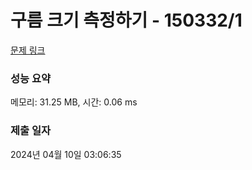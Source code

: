 # 구름 크기 측정하기 - 150332/1 

[문제 링크](https://level.goorm.io/exam/150332/%EA%B5%AC%EB%A6%84-%ED%81%AC%EA%B8%B0-%EC%B8%A1%EC%A0%95%ED%95%98%EA%B8%B0/quiz/1) 

### 성능 요약

메모리: 31.25 MB, 시간: 0.06 ms

### 제출 일자

2024년 04월 10일 03:06:35

